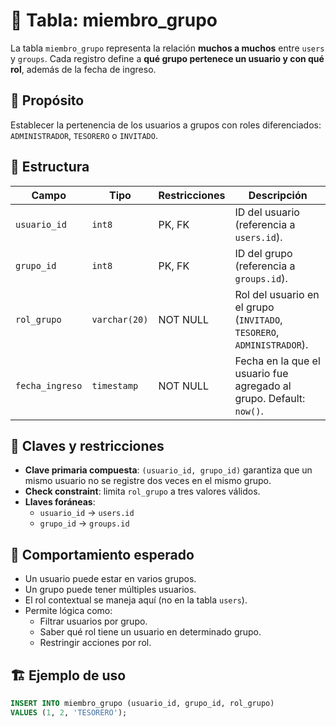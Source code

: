 # 📄 Tabla: miembro_grupo

La tabla `miembro_grupo` representa la relación **muchos a muchos** entre `users` y `groups`. Cada registro define a **qué grupo pertenece un usuario y con qué rol**, además de la fecha de ingreso.

## 📌 Propósito

Establecer la pertenencia de los usuarios a grupos con roles diferenciados: `ADMINISTRADOR`, `TESORERO` o `INVITADO`.

## 🧩 Estructura

| Campo            | Tipo         | Restricciones | Descripción                                                                 |
|------------------|--------------|----------------|-----------------------------------------------------------------------------|
| `usuario_id`     | `int8`       | PK, FK         | ID del usuario (referencia a `users.id`).                                  |
| `grupo_id`       | `int8`       | PK, FK         | ID del grupo (referencia a `groups.id`).                                   |
| `rol_grupo`      | `varchar(20)`| NOT NULL       | Rol del usuario en el grupo (`INVITADO`, `TESORERO`, `ADMINISTRADOR`).     |
| `fecha_ingreso`  | `timestamp`  | NOT NULL       | Fecha en la que el usuario fue agregado al grupo. Default: `now()`.        |

## 🔐 Claves y restricciones

- **Clave primaria compuesta**: `(usuario_id, grupo_id)` garantiza que un mismo usuario no se registre dos veces en el mismo grupo.
- **Check constraint**: limita `rol_grupo` a tres valores válidos.
- **Llaves foráneas**:
  - `usuario_id` → `users.id`
  - `grupo_id` → `groups.id`

## 🧠 Comportamiento esperado

- Un usuario puede estar en varios grupos.
- Un grupo puede tener múltiples usuarios.
- El rol contextual se maneja aquí (no en la tabla `users`).
- Permite lógica como:
  - Filtrar usuarios por grupo.
  - Saber qué rol tiene un usuario en determinado grupo.
  - Restringir acciones por rol.

## 🏗️ Ejemplo de uso

```sql
INSERT INTO miembro_grupo (usuario_id, grupo_id, rol_grupo)
VALUES (1, 2, 'TESORERO');
